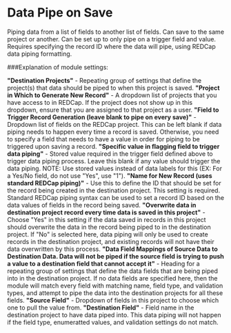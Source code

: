 # Data Pipe on Save
Piping data from a list of fields to another list of fields. Can save to the same project or another. Can be set up to only pipe on a trigger field and value. Requires specifying the record ID where the data will pipe, using REDCap data piping formatting.

###Explanation of module settings:

**"Destination Projects"** - Repeating group of settings that define the project(s) that data should be piped to when this project is saved.
**"Project in Which to Generate New Record"** - A dropdown list of projects that you have access to in REDCap. If the project does not show up in this dropdown, ensure that you are assigned to that project as a user.
**"Field to Trigger Record Generation (leave blank to pipe on every save)"** - Dropdown list of fields on the REDCap project. This can be left blank if data piping needs to happen every time a record is saved. Otherwise, you need to specify a field that needs to have a value in order for piping to be triggered upon saving a record.
**"Specific value in flagging field to trigger data piping"** - Stored value required in the trigger field defined above to trigger data piping process. Leave this blank if any value should trigger the data piping. NOTE: Use stored values instead of data labels for this (EX: For a Yes/No field, do not use "Yes", use "1").
**"Name for New Record (uses standard REDCap piping)"** - Use this to define the ID that should be set for the record being created in the destination project. This setting is required. Standard REDCap piping syntax can be used to set a record ID based on the data values of fields in the record being saved.
**"Overwrite data in destination project record every time data is saved in this project"** - Choose "Yes" in this setting if the data saved in records in this project should overwrite the data in the record being piped to in the destination project. If "No" is selected here, data piping will only be used to create records in the destination project, and existing records will not have their data overwritten by this process.
**"Data Field Mappings of Source Data to Destination Data. Data will not be piped if the source field is trying to push a value to a destination field that cannot accept it"** - Heading for a repeating group of settings that define the data fields that are being piped into in the destination project. If no data fields are specified here, then the module will match every field with matching name, field type, and validation types, and attempt to pipe the data into the destination projects for all these fields.
**"Source Field"** - Dropdown of fields in this project to choose which one to pull the value from.
**"Destination Field"** - Field name in the destination project to have data piped into. This data piping will not happen if the field type, enumeratted values, and validation settings do not match. 